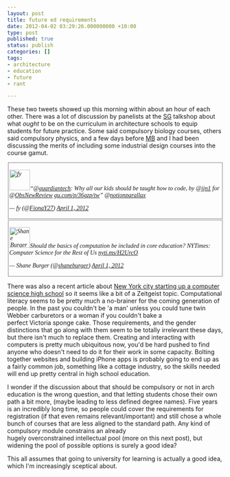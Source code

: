 ```yaml
---
layout: post
title: future ed requirements
date: 2012-04-02 03:29:26.000000000 +10:00
type: post
published: true
status: publish
categories: []
tags:
- architecture
- education
- future
- rant

---
```

<p>These two tweets showed up this morning within about an hour of each other. There was a lot of discussion by panelists at the <a title="the talks shop videos aren't actually there yet, but you can watch the cluster summaries" href="http://vimeo.com/smartgeometry/videos">SG</a> talkshop about what <em>ought</em> to be on the curriculum in architecture schools to equip students for future practice. Some said compulsory biology courses, others said compulsory physics, and a few days before <a href="https://twitter.com/#!/Mcfblair">MB</a> and I had been discussing the merits of including some industrial design courses into the course gamut.</p>
<div style="margin: 2px; padding: 2px; border: 1px solid #808080; font-family: 'Cambria','Times New Roman', Times, serif; font-style: italic;">
<p><img class="avatar js-action-profile-avatar alignleft" src="{{ site.baseurl }}/assets/8a35f3ff-151d-4dd2-90e9-87c46577803f_normal.png" alt="fy" width="48" height="48" />“@<a href="https://twitter.com/guardiantech">guardiantech</a>: Why all our kids should be taught how to code, by @<a href="https://twitter.com/jjn1">jjn1</a> for @<a href="https://twitter.com/ObsNewReview">ObsNewReview</a> <a title="http://gu.com/p/36gzp/tw" href="http://t.co/gaBtUsdZ">gu.com/p/36gzp/tw</a>” @<a href="https://twitter.com/notionparallax">notionparallax</a></p>
<p>— fy (@<a href="https://twitter.com/#!/FionaY27">FionaY27</a>) <a href="https://twitter.com/FionaY27/status/186541084770439169" data-datetime="2012-04-01T19:50:35+00:00">April 1, 2012</a></p>
</div>
<div style="margin: 2px; padding: 2px; border: 1px solid #808080; font-family: 'Cambria','Times New Roman', Times, serif; font-style: italic;">
<p><img class="avatar js-action-profile-avatar alignleft" src="{{ site.baseurl }}/assets/shane_normal.jpg" alt="Shane Burger" width="48" height="48" />Should the basics of computation be included in core education? NYTimes: Computer Science for the Rest of Us <a title="http://nyti.ms/H2UrcO" href="http://t.co/Nvrzj5lf">nyti.ms/H2UrcO</a></p>
<p>— Shane Burger (@<a href="https://twitter.com/#!/shaneburger">shaneburger</a>) <a href="https://twitter.com/shaneburger/status/186472002360586240" data-datetime="2012-04-01T15:16:04+00:00">April 1, 2012</a></p>
</div>
<p>There was also a recent article about <a title="Mashable: NYC to Open Its First Software Engineering High School" href="http://mashable.com/2012/01/16/nyc-software-engineering-school/">New York city starting up a computer science high school</a> so it seems like a bit of a Zeitgeist topic.<!--more--> Computational literacy seems to be pretty much a no-brainer for the coming generation of people. In the past you couldn't be 'a man' unless you could tune twin Webber carburetors or a woman if you couldn't bake a perfect Victoria sponge cake. Those requirements, and the gender distinctions that go along with them seem to be totally irrelevant these days, but there isn't much to replace them. Creating and interacting with computers is pretty much ubiquitous now, you'd be hard pushed to find anyone who doesn't need to do it for their work in some capacity. Bolting together websites and building iPhone apps is probably going to end up as a fairly common job, something like a cottage industry, so the skills needed will end up pretty central in high school education.</p>
<p>I wonder if the discussion about that should be compulsory or not in arch education is the wrong question, and that letting students chose their own path a bit more, (maybe leading to less defined degree names). Five years is an incredibly long time, so people could cover the requirements for registration (if that even remains relevant/important) and still chose a whole bunch of courses that are less aligned to the standard path. Any kind of compulsory module constrains an already hugely overconstrained intellectual pool (more on this next post), but widening the pool of possible options is surely a good idea?</p>
<p>This all assumes that going to university for learning is actually a good idea, which I'm increasingly sceptical about.</p>
